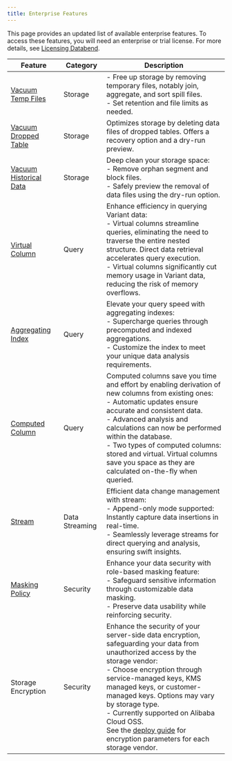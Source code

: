 ```yaml
---
title: Enterprise Features
---
```


This page provides an updated list of available enterprise features. To access these features, you will need an enterprise or trial license. For more details, see [Licensing Databend](20-license.md).



| Feature                                                                            | Category       | Description                                                                                                                                                                                                                                                                                                                                                                                                                                     |
|------------------------------------------------------------------------------------|----------------|-------------------------------------------------------------------------------------------------------------------------------------------------------------------------------------------------------------------------------------------------------------------------------------------------------------------------------------------------------------------------------------------------------------------------------------------------|
| [Vacuum Temp Files](/sql/sql-commands/administration-cmds/vacuum-temp-files)       | Storage        | - Free up storage by removing temporary files, notably join, aggregate, and sort spill files.<br/>- Set retention and file limits as needed.                                                                                                                                                                                                                                                                                                    |
| [Vacuum Dropped Table](/sql/sql-commands/ddl/table/vacuum-drop-table)            	 | Storage        | Optimizes storage by deleting data files of dropped tables. Offers a recovery option and a dry-run preview.                                                                                                                                                                                                                                                                                                                                     |
| [Vacuum Historical Data](/sql/sql-commands/ddl/table/vacuum-table)            	    | Storage        | Deep clean your storage space:<br/>- Remove orphan segment and block files. <br/>- Safely preview the removal of data files using the dry-run option.                                                                                                                                                                         	                                                                                                                 |
| [Virtual Column](/sql/sql-commands/ddl/virtual-column)                             | Query          | Enhance efficiency in querying Variant data:<br/>- Virtual columns streamline queries, eliminating the need to traverse the entire nested structure. Direct data retrieval accelerates query execution.<br/>- Virtual columns significantly cut memory usage in Variant data, reducing the risk of memory overflows.                                                                                                                            |
| [Aggregating Index](/sql/sql-commands/ddl/aggregating-index)                       | Query          | Elevate your query speed with aggregating indexes:<br/>- Supercharge queries through precomputed and indexed aggregations.<br/>- Customize the index to meet your unique data analysis requirements.                                                                                                                                                                                                                                            |
| [Computed Column](/sql/sql-commands/ddl/table/ddl-create-table#computed-columns) 	 | Query          | Computed columns save you time and effort by enabling derivation of new columns from existing ones:<br/>- Automatic updates ensure accurate and consistent data.<br/>- Advanced analysis and calculations can now be performed within the database.<br/>- Two types of computed columns: stored and virtual. Virtual columns save you space as they are calculated on-the-fly when queried. 	                                                   |
| [Stream](/sql/sql-commands/ddl/stream)                                             | Data Streaming | Efficient data change management with stream:<br/>- Append-only mode supported: Instantly capture data insertions in real-time.<br/>- Seamlessly leverage streams for direct querying and analysis, ensuring swift insights.                                                                                                                                                                                                                    |
| [Masking Policy](/sql/sql-commands/ddl/mask-policy/)                               | Security       | Enhance your data security with role-based masking feature:<br/>- Safeguard sensitive information through customizable data masking.<br/>- Preserve data usability while reinforcing security.                                                                                                                                                                                                                                                  |
| Storage Encryption                                                                 | Security       | Enhance the security of your server-side data encryption, safeguarding your data from unauthorized access by the storage vendor:<br/>- Choose encryption through service-managed keys, KMS managed keys, or customer-managed keys. Options may vary by storage type.<br/>- Currently supported on Alibaba Cloud OSS.<br/>See the [deploy guide](../../../10-deploy/01-deploying-databend.md) for encryption parameters for each storage vendor. |
